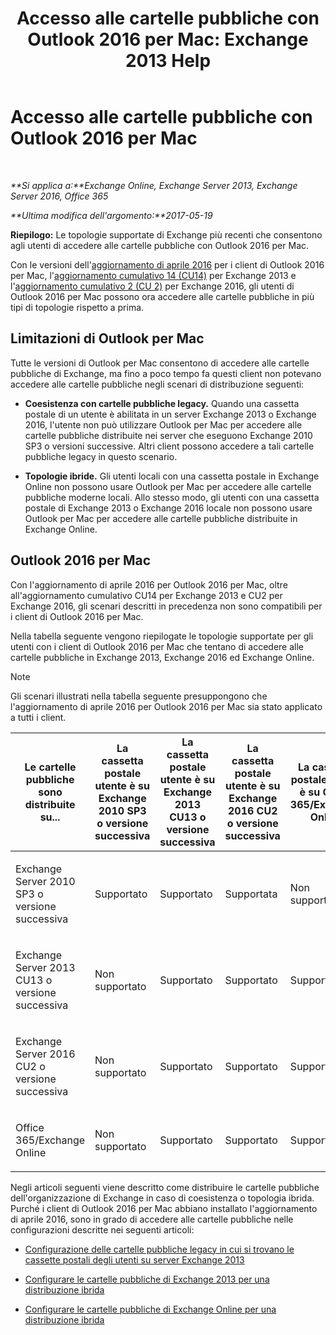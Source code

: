 ﻿---
title: 'Accesso alle cartelle pubbliche con Outlook 2016 per Mac: Exchange 2013 Help'
TOCTitle: Accesso alle cartelle pubbliche con Outlook 2016 per Mac
ms:assetid: bc9b8226-bd8b-4edc-882b-4f19cfe118eb
ms:mtpsurl: https://technet.microsoft.com/it-it/library/Mt788631(v=EXCHG.150)
ms:contentKeyID: 74115361
ms.date: 04/23/2018
mtps_version: v=EXCHG.150
ms.translationtype: HT
---

# Accesso alle cartelle pubbliche con Outlook 2016 per Mac

 

_**Si applica a:**Exchange Online, Exchange Server 2013, Exchange Server 2016, Office 365_

_**Ultima modifica dell'argomento:**2017-05-19_

**Riepilogo:** Le topologie supportate di Exchange più recenti che consentono agli utenti di accedere alle cartelle pubbliche con Outlook 2016 per Mac.

Con le versioni dell'[aggiornamento di aprile 2016](https://go.microsoft.com/fwlink/?linkid=829202) per i client di Outlook 2016 per Mac, l'[aggiornamento cumulativo 14 (CU14)](https://go.microsoft.com/fwlink/p/?linkid=849432) per Exchange 2013 e l'[aggiornamento cumulativo 2 (CU 2)](https://go.microsoft.com/fwlink/p/?linkid=849793) per Exchange 2016, gli utenti di Outlook 2016 per Mac possono ora accedere alle cartelle pubbliche in più tipi di topologie rispetto a prima.

## Limitazioni di Outlook per Mac

Tutte le versioni di Outlook per Mac consentono di accedere alle cartelle pubbliche di Exchange, ma fino a poco tempo fa questi client non potevano accedere alle cartelle pubbliche negli scenari di distribuzione seguenti:

  - **Coesistenza con cartelle pubbliche legacy.** Quando una cassetta postale di un utente è abilitata in un server Exchange 2013 o Exchange 2016, l'utente non può utilizzare Outlook per Mac per accedere alle cartelle pubbliche distribuite nei server che eseguono Exchange 2010 SP3 o versioni successive. Altri client possono accedere a tali cartelle pubbliche legacy in questo scenario.

  - **Topologie ibride.** Gli utenti locali con una cassetta postale in Exchange Online non possono usare Outlook per Mac per accedere alle cartelle pubbliche moderne locali. Allo stesso modo, gli utenti con una cassetta postale di Exchange 2013 o Exchange 2016 locale non possono usare Outlook per Mac per accedere alle cartelle pubbliche distribuite in Exchange Online.

## Outlook 2016 per Mac

Con l'aggiornamento di aprile 2016 per Outlook 2016 per Mac, oltre all'aggiornamento cumulativo CU14 per Exchange 2013 e CU2 per Exchange 2016, gli scenari descritti in precedenza non sono compatibili per i client di Outlook 2016 per Mac.

Nella tabella seguente vengono riepilogate le topologie supportate per gli utenti con i client di Outlook 2016 per Mac che tentano di accedere alle cartelle pubbliche in Exchange 2013, Exchange 2016 ed Exchange Online.


> [!NOTE]
> Gli scenari illustrati nella tabella seguente presuppongono che l'aggiornamento di aprile 2016 per Outlook 2016 per Mac sia stato applicato a tutti i client.




<table>
<colgroup>
<col style="width: 20%" />
<col style="width: 20%" />
<col style="width: 20%" />
<col style="width: 20%" />
<col style="width: 20%" />
</colgroup>
<thead>
<tr class="header">
<th>Le cartelle pubbliche sono distribuite su...</th>
<th>La cassetta postale utente è su Exchange 2010 SP3 o versione successiva</th>
<th>La cassetta postale utente è su Exchange 2013 CU13 o versione successiva</th>
<th>La cassetta postale utente è su Exchange 2016 CU2 o versione successiva</th>
<th>La cassetta postale utente è su Office 365/Exchange Online</th>
</tr>
</thead>
<tbody>
<tr class="odd">
<td><p>Exchange Server 2010 SP3 o versione successiva</p></td>
<td><p>Supportato</p></td>
<td><p>Supportato</p></td>
<td><p>Supportata</p></td>
<td><p>Non supportata</p></td>
</tr>
<tr class="even">
<td><p>Exchange Server 2013 CU13 o versione successiva</p></td>
<td><p>Non supportato</p></td>
<td><p>Supportato</p></td>
<td><p>Supportato</p></td>
<td><p>Supportato</p></td>
</tr>
<tr class="odd">
<td><p>Exchange Server 2016 CU2 o versione successiva</p></td>
<td><p>Non supportato</p></td>
<td><p>Supportato</p></td>
<td><p>Supportato</p></td>
<td><p>Supportato</p></td>
</tr>
<tr class="even">
<td><p>Office 365/Exchange Online</p></td>
<td><p>Non supportato</p></td>
<td><p>Supportato</p></td>
<td><p>Supportato</p></td>
<td><p>Supportato</p></td>
</tr>
</tbody>
</table>


Negli articoli seguenti viene descritto come distribuire le cartelle pubbliche dell'organizzazione di Exchange in caso di coesistenza o topologia ibrida. Purché i client di Outlook 2016 per Mac abbiano installato l'aggiornamento di aprile 2016, sono in grado di accedere alle cartelle pubbliche nelle configurazioni descritte nei seguenti articoli:

  - [Configurazione delle cartelle pubbliche legacy in cui si trovano le cassette postali degli utenti su server Exchange 2013](configure-legacy-public-folders-where-user-mailboxes-are-on-exchange-2013-servers-exchange-2013-help.md)

  - [Configurare le cartelle pubbliche di Exchange 2013 per una distribuzione ibrida](configure-exchange-2013-public-folders-for-a-hybrid-deployment-exchange-2013-help.md)

  - [Configurare le cartelle pubbliche di Exchange Online per una distribuzione ibrida](configure-exchange-online-public-folders-for-a-hybrid-deployment-exchange-2013-help.md)

